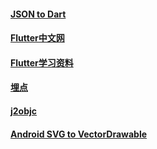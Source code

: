 #### [JSON to Dart](https://javiercbk.github.io/json_to_dart/)

#### [Flutter中文网](https://book.flutterchina.club/)

#### [Flutter学习资料](https://www.yuque.com/xuyabing/gneysu/whehpu)

#### [埋点](https://github.com/didi/DiDiPrism/tree/master/Android)

#### [j2objc](https://github.com/google/j2objc)

#### [Android SVG to VectorDrawable](http://inloop.github.io/svg2android/)



